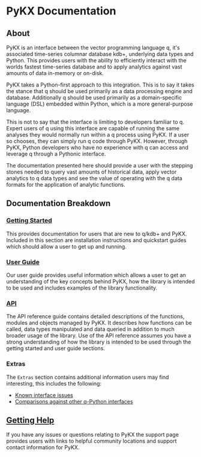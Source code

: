 # PyKX Documentation

## About

PyKX is an interface between the vector programming language q, it's associated time-series columnar database kdb+, underlying data types and Python. This provides users with the ability to efficiently interact with the worlds fastest time-series database and to apply analytics against vast amounts of data in-memory or on-disk.

PyKX takes a Python-first approach to this integration. This is to say it takes the stance that q should be used primarily as a data processing engine and database. Additionally q should be used primarily as a domain-specific language (DSL) embedded within Python, which is a more general-purpose language.

This is not to say that the interface is limiting to developers familiar to q. Expert users of q using this interface are capable of running the same analyses they would normally run within a q process using PyKX. If a user so chooses, they can simply run q code through PyKX. However, through PyKX, Python developers who have no experience with q can access and leverage q through a Pythonic interface.

The documentation presented here should provide a user with the stepping stones needed to query vast amounts of historical data, apply vector analytics to q data types and see the value of operating with the q data formats for the application of analytic functions.


## Documentation Breakdown

### [Getting Started](getting-started/what_is_pykx.md)

This provides documentation for users that are new to q/kdb+ and PyKX. Included in this section are installation instructions and quickstart guides which should allow a user to get up and running.

### [User Guide](user-guide/index.md)

Our user guide provides useful information which allows a user to get an understanding of the key concepts behind PyKX, how the library is intended to be used and includes examples of the library functionality.

### [API](api/pykx-execution/q.md)

The API reference guide contains detailed descriptions of the functions, modules and objects managed by PyKX. It describes how functions can be called, data types manipulated and data queried in addition to much broader usage of the library. Use of the API reference assumes you have a strong understanding of how the library is intended to be used through the getting started and user guide sections.

### Extras

The `Extras` section contains additional information users may find interesting, this includes the following:

- [Known interface issues](extras/known_issues.md)
- [Comparisons against other q-Python interfaces](extras/comparisons.md)

## [Getting Help](support.md)

If you have any issues or questions relating to PyKX the support page provides users with links to helpful community locations and support contact information for PyKX.
